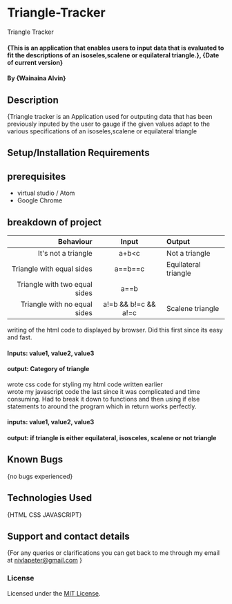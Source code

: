 # Triangle-Tracker
Triangle Tracker
#### {This is an application that enables users to input data that is evaluated to fit the descriptions of an isoseles,scalene or equilateral triangle.}, {Date of current version}
#### By **{Wainaina Alvin}**

## Description
{Triangle tracker is an Application used for outputing data that has been previously inputed by the user to gauge if the given values adapt to the various specifications of an isoseles,scalene or equilateral triangle

## Setup/Installation Requirements
## prerequisites

* virtual studio / Atom
* Google Chrome

## breakdown of project
|Behaviour                    |  Input              | Output                |
|----------------------------:|:-------------------:|:----------------------|
|It's not a triangle          |a+b<c                | Not a triangle      
|Triangle with equal sides    |a==b==c              |   Equilateral triangle|                           
|Triangle with two equal sides| a==b || a==c || b==c| Isoseles triangle     |                         
|Triangle with no equal sides | a!=b && b!=c && a!=c| Scalene triangle      | 



 writing of the html code to displayed by browser. Did this first since its easy and fast.<br/>
 #### Inputs: value1, value2, value3
 #### output: Category of triangle
 wrote css code for styling my html code written earlier<br/>
 wrote my javascript code the last since it was complicated and time consuming. Had to break it down to functions and then
 using if else statements to around the program which in return works perfectly.<br/>
 #### inputs: value1, value2, value3
 #### output: if triangle is either equilateral, isosceles, scalene or not triangle

## Known Bugs
{no bugs experienced}

## Technologies Used
{HTML
CSS
JAVASCRIPT}

## Support and contact details
{For any queries or clarifications you can get back to me through my email at nivlapeter@gmail.com }

### License
Licensed under the [MIT License](LICENSE).
